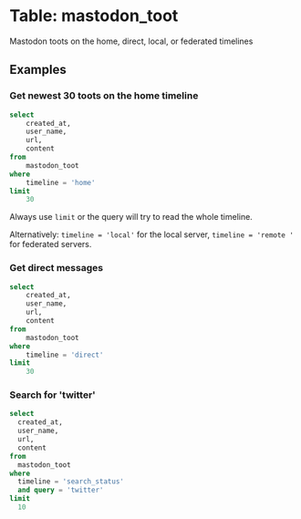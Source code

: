 # Table: mastodon_toot

Mastodon toots on the home, direct, local, or federated timelines

## Examples

### Get newest 30 toots on the home timeline

```sql
select
    created_at,
    user_name,
    url,
    content
from
    mastodon_toot
where
    timeline = 'home'
limit 
    30
```

Always use `limit` or the query will try to read the whole timeline. 

Alternatively: `timeline = 'local'` for the local server, `timeline = 'remote '` for federated servers.

### Get direct messages

```sql
select
    created_at,
    user_name,
    url,
    content
from
    mastodon_toot
where
    timeline = 'direct'
limit 
    30
```

### Search for 'twitter'

```sql
select
  created_at,
  user_name,
  url,
  content
from
  mastodon_toot
where
  timeline = 'search_status'
  and query = 'twitter'
limit
  10
```


